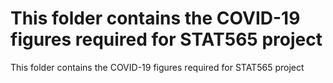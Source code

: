 # This folder contains the COVID-19 figures required for STAT565 project

This folder contains the COVID-19 figures required for STAT565 project
